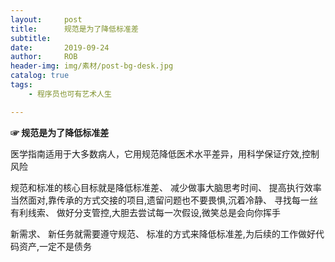 ```yaml
---
layout:     post
title:      规范是为了降低标准差
subtitle:   
date:       2019-09-24
author:     ROB
header-img: img/素材/post-bg-desk.jpg
catalog: true
tags:
    - 程序员也可有艺术人生

---
```




**☞ 规范是为了降低标准差**

医学指南适用于大多数病人，它用规范降低医术水平差异，用科学保证疗效,控制风险

规范和标准的核心目标就是降低标准差、 减少做事大脑思考时间、 提高执行效率
当然面对,靠传承的方式交接的项目,遗留问题也不要畏惧,沉着冷静、 寻找每一丝有利线索、 做好分支管控,大胆去尝试每一次假设,微笑总是会向你挥手

新需求、 新任务就需要遵守规范、 标准的方式来降低标准差,为后续的工作做好代码资产,一定不是债务